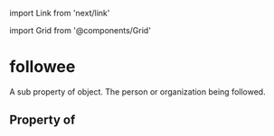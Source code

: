 import Link from 'next/link'
  
import Grid from '@components/Grid'

# followee

A sub property of object. The person or organization being followed.

## Property of



